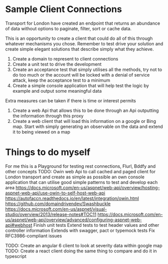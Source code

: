 # Sample Client Connections

Transport for London have created an endpoint that returns an abundance of data without options to paginate, filter, sort or cache data. 

This is an opportunity to create a client that could do all of this through whatever mechanisms you chose. Remember to test 
drive your solution and create simple elegant solutions that describe simply what they achieve.

1. Create a domain to represent to client connections
2. Create a unit test to drive the development
3. Create an acceptance test that simply utilises all the methods, try not to do too much or the account will be locked with a denial of service attack, keep the acceptance test to a minimum
4. Create a simple console application that will help test the logic by example and output some meaningful data

Extra measures can be taken if there is time or interest permits
1. Create a web Api that allows this to be done through an Api outputting the information through this proxy
2. Create a web client that will load this information on a google or Bing map. Start with simply generating an observable on the data and extend it to being viewed on a map

# Things to do myself
For me this is a Playground for testing rest connections, Flurl, Bddfy and other concepts
TODO: Owin web Api to call cached and paged client for London transport and create as simple as possible an own console application that can utilise good simple patterns to test and develop each area
https://docs.microsoft.com/en-us/aspnet/web-api/overview/hosting-aspnet-web-api/use-owin-to-self-host-web-api
https://autofaccn.readthedocs.io/en/latest/integration/owin.html
https://github.com/domaindrivendev/Swashbuckle
https://docs.microsoft.com/en-us/aspnet/visual-studio/overview/2013/release-notes#TOC11
https://docs.microsoft.com/en-us/aspnet/web-api/overview/advanced/configuring-aspnet-web-api#webhost
	Finish unit tests
	Extend tests to test header values and other controller information
	Extends with swagger, pact or typemock tests
	Fix RFC3986-compliant issues

TODO: Create an angular 6 client to look at severity data within google map 
TODO: Create a react client doing the same thing to compare and do it in typescript
